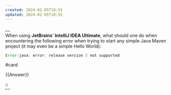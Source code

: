```yaml
---
created: 2024-02-05T10:53
updated: 2024-02-05T10:55
---
```



﹇<br>
When using **JetBrains**’ **IntelliJ IDEA Ultimate**, what should one do when encountering the following error when trying to start any simple Java Maven project (it may even be a simple Hello World):

```java
Error:java: error: release version 5 not supported
```

#card 

{{Answer}}

⌂
<br>﹈<br>
